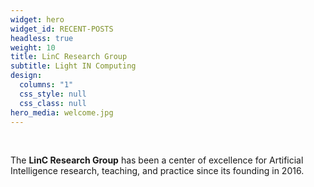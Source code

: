 ```yaml
---
widget: hero
widget_id: RECENT-POSTS
headless: true
weight: 10
title: LinC Research Group
subtitle: Light IN Computing
design:
  columns: "1"
  css_style: null
  css_class: null
hero_media: welcome.jpg
---
```

<br>

The **LinC Research Group** has been a center of excellence for Artificial Intelligence research, teaching, and practice since its founding in 2016.